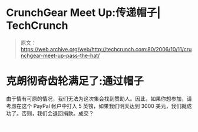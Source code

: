 # CrunchGear Meet Up:传递帽子| TechCrunch

> 原文：<https://web.archive.org/web/http://techcrunch.com:80/2006/10/11/crunchgear-meet-up-pass-the-hat/>

# 克朗彻奇齿轮满足了:通过帽子

由于情有可原的情况，我们无法为这次集会找到赞助人。因此，如果你想参加，请考虑在这个 PayPal 帐户中打入 5 英镑，如果我们明天达到 3000 美元，我们就成功了。否则，我们会退回捐款。成交？

![](img/5858870d848e73a7f4e41fe2101dac05.png)